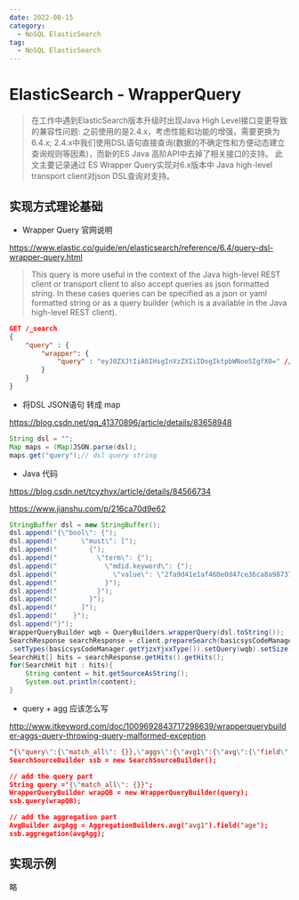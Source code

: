 ```yaml
---
date: 2022-08-15
category:
  - NoSQL ElasticSearch
tag:
  - NoSQL ElasticSearch
---
```

# ElasticSearch - WrapperQuery 

> 在工作中遇到ElasticSearch版本升级时出现Java High Level接口变更导致的兼容性问题: 之前使用的是2.4.x，考虑性能和功能的增强，需要更换为6.4.x; 2.4.x中我们使用DSL语句直接查询(数据的不确定性和方便动态建立查询规则等因素)，而新的ES Java 高阶API中去掉了相关接口的支持。 此文主要记录通过 ES Wrapper Query实现对6.x版本中 Java high-level transport client对json DSL查询对支持。 

## 实现方式理论基础

- Wrapper Query 官网说明

https://www.elastic.co/guide/en/elasticsearch/reference/6.4/query-dsl-wrapper-query.html

> This query is more useful in the context of the Java high-level REST client or transport client to also accept queries as json formatted string. In these cases queries can be specified as a json or yaml formatted string or as a query builder (which is a available in the Java high-level REST client).

```json
GET /_search
{
    "query" : {
        "wrapper": {
            "query" : "eyJ0ZXJtIiA6IHsgInVzZXIiIDogIktpbWNoeSIgfX0=" // Base64 encoded string: {"term" : { "user" : "Kimchy" }}
        }
    }
}
```

- 将DSL JSON语句 转成 map

https://blog.csdn.net/qq_41370896/article/details/83658948

```java
String dsl = "";
Map maps = (Map)JSON.parse(dsl);  
maps.get("query");// dsl query string
```

- Java 代码

https://blog.csdn.net/tcyzhyx/article/details/84566734

https://www.jianshu.com/p/216ca70d9e62

```java
StringBuffer dsl = new StringBuffer();
dsl.append("{\"bool\": {");
dsl.append("      \"must\": [");
dsl.append("        {");
dsl.append("          \"term\": {");
dsl.append("            \"mdid.keyword\": {");
dsl.append("              \"value\": \"2fa9d41e1af460e0d47ce36ca8a98737\"");
dsl.append("            }");
dsl.append("          }");
dsl.append("        }");
dsl.append("      ]");
dsl.append("    }");
dsl.append("}");
WrapperQueryBuilder wqb = QueryBuilders.wrapperQuery(dsl.toString());
SearchResponse searchResponse = client.prepareSearch(basicsysCodeManager.getYjzxYjxxIndex())
.setTypes(basicsysCodeManager.getYjzxYjxxType()).setQuery(wqb).setSize(10).get();
SearchHit[] hits = searchResponse.getHits().getHits();
for(SearchHit hit : hits){
	String content = hit.getSourceAsString();
	System.out.println(content);
}
```

- query + agg 应该怎么写

http://www.itkeyword.com/doc/1009692843717298639/wrapperquerybuilder-aggs-query-throwing-query-malformed-exception

```json
"{\"query\":{\"match_all\": {}},\"aggs\":{\"avg1\":{\"avg\":{\"field\":\"age\"}}}}"
SearchSourceBuilder ssb = new SearchSourceBuilder();

// add the query part
String query ="{\"match_all\": {}}";
WrapperQueryBuilder wrapQB = new WrapperQueryBuilder(query);
ssb.query(wrapQB);

// add the aggregation part
AvgBuilder avgAgg = AggregationBuilders.avg("avg1").field("age");
ssb.aggregation(avgAgg);
```

## 实现示例

略
